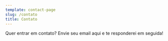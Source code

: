 ```yaml
---
template: contact-page
slug: /contato
title: Contato
---
```

Quer entrar em contato? Envie seu email aqui e te responderei em seguida!
